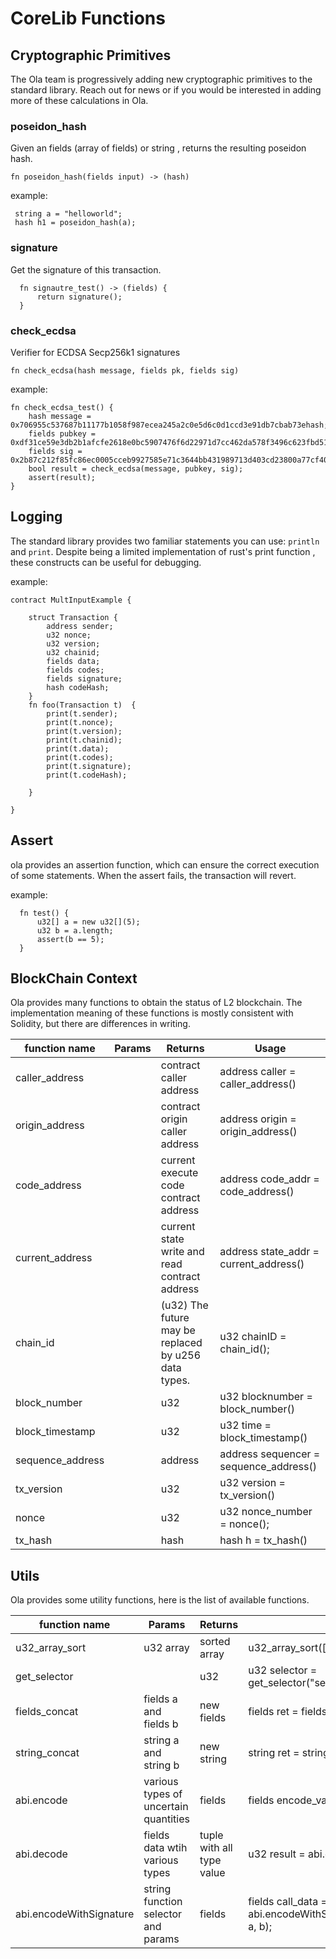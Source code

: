 # CoreLib Functions

## Cryptographic Primitives

The Ola team is progressively adding new cryptographic primitives to the standard library. Reach out for news or if you would be interested in adding more of these calculations in Ola.

### poseidon\_hash

Given an fields (array of fields) or string , returns the resulting poseidon hash.

```solidity
fn poseidon_hash(fields input) -> (hash)
```

example:

```solidity
 string a = "helloworld";
 hash h1 = poseidon_hash(a);
```

### signature

Get the signature of this transaction.

```solidity
  fn signautre_test() -> (fields) {
      return signature();
  }

```

### check\_ecdsa

Verifier for ECDSA Secp256k1 signatures

```solidity
fn check_ecdsa(hash message, fields pk, fields sig)
```

example:

```solidity
fn check_ecdsa_test() {
    hash message = 0x706955c537687b11177b1058f987ecea245a2c0e5d6c0d1ccd3e91db7cbab73ehash;
    fields pubkey = 0xdf31ce59e3db2b1afcfe2618e0bc5907476f6d22971d7cc462da578f3496c623fbd51392f2773b44c5ffcc80acf9b98ae9d809e36d8963eda4765bb77fa716a3fields;
    fields sig = 0x2b87c212f85fc86ec0005cceb9927585e71c3644bb431989713d403cd23800a77cf405c7941c0d53dcb5ae30de730f39759a7fb0f9d7adcfc480f3d3467e31c2fields;
    bool result = check_ecdsa(message, pubkey, sig);
    assert(result);
}
```

## Logging

The standard library provides two familiar statements you can use: `println` and `print`. Despite being a limited implementation of rust's print function , these constructs can be useful for debugging.

example:

```solidity
contract MultInputExample {

    struct Transaction {
        address sender;
        u32 nonce;
        u32 version;
        u32 chainid;
        fields data; 
        fields codes; 
        fields signature;
        hash codeHash; 
    }
    fn foo(Transaction t)  {  
        print(t.sender);
        print(t.nonce);
        print(t.version);
        print(t.chainid);
        print(t.data);
        print(t.codes);
        print(t.signature);
        print(t.codeHash);

    }

}
```

## Assert

ola provides an assertion function, which can ensure the correct execution of some statements. When the assert fails, the transaction will revert.

example:

```solidity
  fn test() {
      u32[] a = new u32[](5);
      u32 b = a.length;
      assert(b == 5);
  }
```

## BlockChain Context

Ola provides many functions to obtain the status of L2 blockchain. The implementation meaning of these functions is mostly consistent with Solidity, but there are differences in writing.

| function name     | Params | Returns                                              | Usage                                    |
| ----------------- | ------ | ---------------------------------------------------- | ---------------------------------------- |
| caller\_address   |        | contract caller address                              | address caller = caller\_address()       |
| origin\_address   |        | contract origin caller address                       | address origin = origin\_address()       |
| code\_address     |        | current execute code contract address                | address code\_addr = code\_address()     |
| current\_address  |        | current state write and read contract address        | address state\_addr = current\_address() |
| chain\_id         |        | (u32) The future may be replaced by u256 data types. | u32 chainID = chain\_id();               |
| block\_number     |        | u32                                                  | u32 blocknumber = block\_number()        |
| block\_timestamp  |        | u32                                                  | u32 time = block\_timestamp()            |
| sequence\_address |        | address                                              | address sequencer = sequence\_address()  |
| tx\_version       |        | u32                                                  | u32 version = tx\_version()              |
| nonce             |        | u32                                                  | u32 nonce\_number = nonce();             |
| tx\_hash          |        | hash                                                 | hash h = tx\_hash()                      |

## Utils

Ola provides some utility functions, here is the list of available functions.

| function name           | Params                                | Returns                   | Usage                                                              |
| ----------------------- | ------------------------------------- | ------------------------- | ------------------------------------------------------------------ |
| u32\_array\_sort        | u32 array                             | sorted array              | u32\_array\_sort(\[2, 1, 3, 4]);                                   |
| get\_selector           |                                       | u32                       | u32 selector = get\_selector("setVars(u32)");                      |
| fields\_concat          | fields a and fields b                 | new fields                | fields ret = fields\_concat(a, b);                                 |
| string\_concat          | string a and string b                 | new string                | string ret = string\_concat(a, b);                                 |
| abi.encode              | various types of uncertain quantities | fields                    | fields encode\_value = abi.encode(a, b);                           |
| abi.decode              | fields data wtih various types        | tuple with all type value | u32 result = abi.decode(data, (u32));                              |
| abi.encodeWithSignature | string function selector and params   | fields                    | fields call\_data = abi.encodeWithSignature("add(u32,u32)", a, b); |
